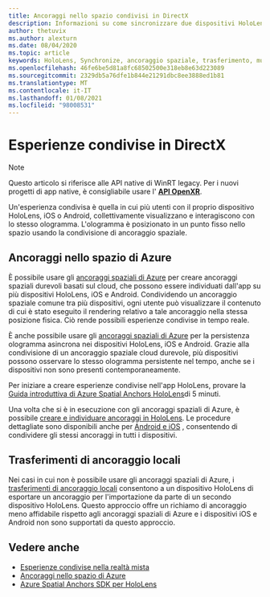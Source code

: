 ```yaml
---
title: Ancoraggi nello spazio condivisi in DirectX
description: Informazioni su come sincronizzare due dispositivi HoloLens condividendo gli ancoraggi locali e spaziali di Azure nelle applicazioni DirectX.
author: thetuvix
ms.author: alexturn
ms.date: 08/04/2020
ms.topic: article
keywords: HoloLens, Synchronize, ancoraggio spaziale, trasferimento, multiplayer, visualizzazione, scenario, procedura dettagliata, codice di esempio, Azure, ancoraggi spaziali di Azure, ASA
ms.openlocfilehash: 46fe6be5d81a8fc68502500e318eb8e63d223089
ms.sourcegitcommit: 2329db5a76dfe1b844e21291dbc8ee3888ed1b81
ms.translationtype: MT
ms.contentlocale: it-IT
ms.lasthandoff: 01/08/2021
ms.locfileid: "98008531"
---
```

# <a name="shared-experiences-in-directx"></a>Esperienze condivise in DirectX

> [!NOTE]
> Questo articolo si riferisce alle API native di WinRT legacy.  Per i nuovi progetti di app native, è consigliabile usare l' **[API OpenXR](../native/openxr-getting-started.md)**.

Un'esperienza condivisa è quella in cui più utenti con il proprio dispositivo HoloLens, iOS o Android, collettivamente visualizzano e interagiscono con lo stesso ologramma. L'ologramma è posizionato in un punto fisso nello spazio usando la condivisione di ancoraggio spaziale.

## <a name="azure-spatial-anchors"></a>Ancoraggi nello spazio di Azure

È possibile usare gli <a href="https://docs.microsoft.com/azure/spatial-anchors/overview" target="_blank">ancoraggi spaziali di Azure</a> per creare ancoraggi spaziali durevoli basati sul cloud, che possono essere individuati dall'app su più dispositivi HoloLens, iOS e Android.  Condividendo un ancoraggio spaziale comune tra più dispositivi, ogni utente può visualizzare il contenuto di cui è stato eseguito il rendering relativo a tale ancoraggio nella stessa posizione fisica.  Ciò rende possibili esperienze condivise in tempo reale.

È anche possibile usare gli <a href="https://docs.microsoft.com/azure/spatial-anchors/overview" target="_blank">ancoraggi spaziali di Azure</a> per la persistenza ologramma asincrona nei dispositivi HoloLens, iOS e Android.  Grazie alla condivisione di un ancoraggio spaziale cloud durevole, più dispositivi possono osservare lo stesso ologramma persistente nel tempo, anche se i dispositivi non sono presenti contemporaneamente.

Per iniziare a creare esperienze condivise nell'app HoloLens, provare la <a href="https://docs.microsoft.com/azure/spatial-anchors/quickstarts/get-started-hololens" target="_blank">Guida introduttiva di Azure Spatial Anchors HoloLens</a>di 5 minuti.

Una volta che si è in esecuzione con gli ancoraggi spaziali di Azure, è possibile <a href="https://docs.microsoft.com/azure/spatial-anchors/concepts/create-locate-anchors-cpp-winrt" target="_blank">creare e individuare ancoraggi in HoloLens</a>.  Le procedure dettagliate sono disponibili anche per <a href="https://docs.microsoft.com/azure/spatial-anchors/create-locate-anchors-overview" target="_blank">Android e iOS</a> , consentendo di condividere gli stessi ancoraggi in tutti i dispositivi.

## <a name="local-anchor-transfers"></a>Trasferimenti di ancoraggio locali

Nei casi in cui non è possibile usare gli ancoraggi spaziali di Azure, i [trasferimenti di ancoraggio locali](../../out-of-scope/local-anchor-transfers-in-directx.md) consentono a un dispositivo HoloLens di esportare un ancoraggio per l'importazione da parte di un secondo dispositivo HoloLens.  Questo approccio offre un richiamo di ancoraggio meno affidabile rispetto agli ancoraggi spaziali di Azure e i dispositivi iOS e Android non sono supportati da questo approccio.

## <a name="see-also"></a>Vedere anche

* [Esperienze condivise nella realtà mista](shared-experiences-in-mixed-reality.md)
* <a href="https://docs.microsoft.com/azure/spatial-anchors" target="_blank">Ancoraggi nello spazio di Azure</a>
* <a href="https://docs.microsoft.com/cpp/api/spatial-anchors/winrt/" target="_blank">Azure Spatial Anchors SDK per HoloLens</a>